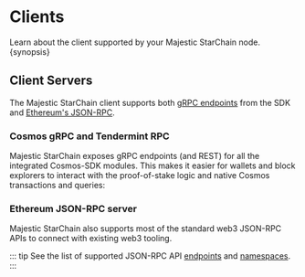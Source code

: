 <!--
order: 3
-->

# Clients

Learn about the client supported by your Majestic StarChain node. {synopsis}

## Client Servers

The Majestic StarChain client supports both [gRPC endpoints](https://cosmos.network/rpc) from the SDK and [Ethereum's JSON-RPC](https://eth.wiki/json-rpc/API).

### Cosmos gRPC and Tendermint RPC

Majestic StarChain exposes gRPC endpoints (and REST) for all the integrated Cosmos-SDK modules. This makes it easier for
wallets and block explorers to interact with the proof-of-stake logic and native Cosmos transactions and queries:

### Ethereum JSON-RPC server

Majestic StarChain also supports most of the standard web3 JSON-RPC
APIs to connect with existing web3 tooling.

::: tip
See the list of supported JSON-RPC API [endpoints](./../api/json-rpc/endpoints) and [namespaces](./../api/json-rpc/namespaces).
:::
